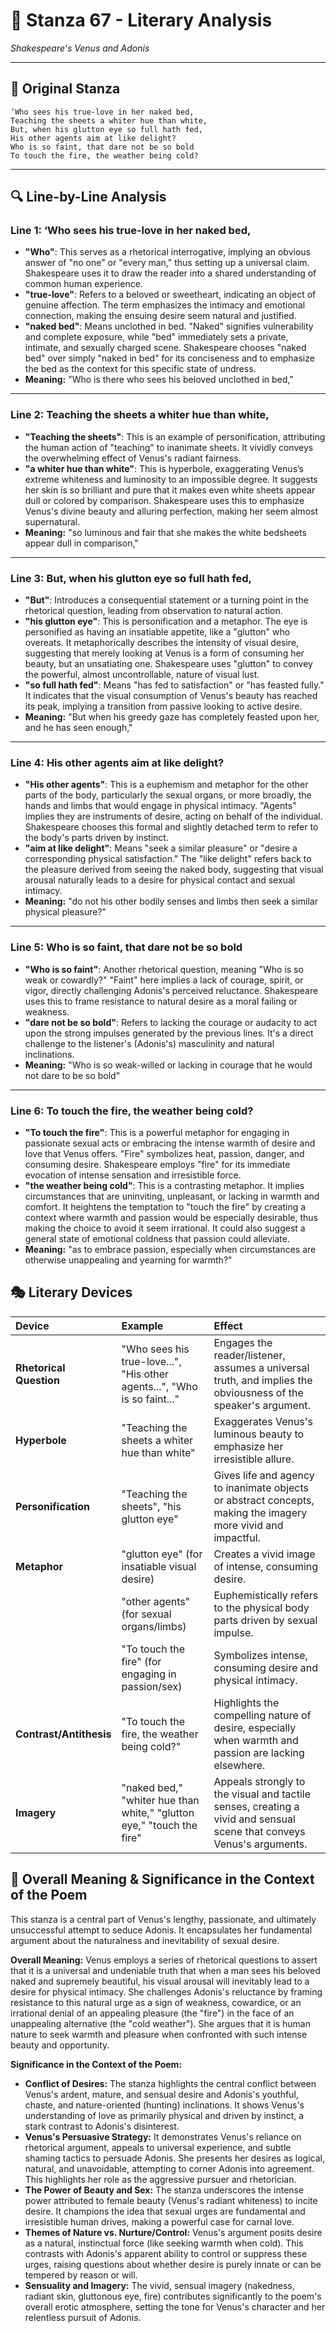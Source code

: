 # 🌹 Stanza 67 - Literary Analysis
*Shakespeare's Venus and Adonis*

---

## 📖 Original Stanza
```
‘Who sees his true-love in her naked bed,
Teaching the sheets a whiter hue than white,
But, when his glutton eye so full hath fed,
His other agents aim at like delight?       
Who is so faint, that dare not be so bold
To touch the fire, the weather being cold?
```

---

## 🔍 Line-by-Line Analysis

### Line 1: ‘Who sees his true-love in her naked bed,
*   **"Who"**: This serves as a rhetorical interrogative, implying an obvious answer of "no one" or "every man," thus setting up a universal claim. Shakespeare uses it to draw the reader into a shared understanding of common human experience.
*   **"true-love"**: Refers to a beloved or sweetheart, indicating an object of genuine affection. The term emphasizes the intimacy and emotional connection, making the ensuing desire seem natural and justified.
*   **"naked bed"**: Means unclothed in bed. "Naked" signifies vulnerability and complete exposure, while "bed" immediately sets a private, intimate, and sexually charged scene. Shakespeare chooses "naked bed" over simply "naked in bed" for its conciseness and to emphasize the bed as the context for this specific state of undress.
*   **Meaning:** "Who is there who sees his beloved unclothed in bed,"

---

### Line 2: Teaching the sheets a whiter hue than white,
*   **"Teaching the sheets"**: This is an example of personification, attributing the human action of "teaching" to inanimate sheets. It vividly conveys the overwhelming effect of Venus's radiant fairness.
*   **"a whiter hue than white"**: This is hyperbole, exaggerating Venus’s extreme whiteness and luminosity to an impossible degree. It suggests her skin is so brilliant and pure that it makes even white sheets appear dull or colored by comparison. Shakespeare uses this to emphasize Venus's divine beauty and alluring perfection, making her seem almost supernatural.
*   **Meaning:** "so luminous and fair that she makes the white bedsheets appear dull in comparison,"

---

### Line 3: But, when his glutton eye so full hath fed,
*   **"But"**: Introduces a consequential statement or a turning point in the rhetorical question, leading from observation to natural action.
*   **"his glutton eye"**: This is personification and a metaphor. The eye is personified as having an insatiable appetite, like a "glutton" who overeats. It metaphorically describes the intensity of visual desire, suggesting that merely looking at Venus is a form of consuming her beauty, but an unsatiating one. Shakespeare uses "glutton" to convey the powerful, almost uncontrollable, nature of visual lust.
*   **"so full hath fed"**: Means "has fed to satisfaction" or "has feasted fully." It indicates that the visual consumption of Venus's beauty has reached its peak, implying a transition from passive looking to active desire.
*   **Meaning:** "But when his greedy gaze has completely feasted upon her, and he has seen enough,"

---

### Line 4: His other agents aim at like delight?
*   **"His other agents"**: This is a euphemism and metaphor for the other parts of the body, particularly the sexual organs, or more broadly, the hands and limbs that would engage in physical intimacy. "Agents" implies they are instruments of desire, acting on behalf of the individual. Shakespeare chooses this formal and slightly detached term to refer to the body's parts driven by instinct.
*   **"aim at like delight"**: Means "seek a similar pleasure" or "desire a corresponding physical satisfaction." The "like delight" refers back to the pleasure derived from seeing the naked body, suggesting that visual arousal naturally leads to a desire for physical contact and sexual intimacy.
*   **Meaning:** "do not his other bodily senses and limbs then seek a similar physical pleasure?"

---

### Line 5: Who is so faint, that dare not be so bold
*   **"Who is so faint"**: Another rhetorical question, meaning "Who is so weak or cowardly?" "Faint" here implies a lack of courage, spirit, or vigor, directly challenging Adonis's perceived reluctance. Shakespeare uses this to frame resistance to natural desire as a moral failing or weakness.
*   **"dare not be so bold"**: Refers to lacking the courage or audacity to act upon the strong impulses generated by the previous lines. It's a direct challenge to the listener's (Adonis's) masculinity and natural inclinations.
*   **Meaning:** "Who is so weak-willed or lacking in courage that he would not dare to be so bold"

---

### Line 6: To touch the fire, the weather being cold?
*   **"To touch the fire"**: This is a powerful metaphor for engaging in passionate sexual acts or embracing the intense warmth of desire and love that Venus offers. "Fire" symbolizes heat, passion, danger, and consuming desire. Shakespeare employs "fire" for its immediate evocation of intense sensation and irresistible force.
*   **"the weather being cold"**: This is a contrasting metaphor. It implies circumstances that are uninviting, unpleasant, or lacking in warmth and comfort. It heightens the temptation to "touch the fire" by creating a context where warmth and passion would be especially desirable, thus making the choice to avoid it seem irrational. It could also suggest a general state of emotional coldness that passion could alleviate.
*   **Meaning:** "as to embrace passion, especially when circumstances are otherwise unappealing and yearning for warmth?"

## 🎭 Literary Devices

| Device               | Example                                             | Effect                                                                               |
| :------------------- | :-------------------------------------------------- | :----------------------------------------------------------------------------------- |
| **Rhetorical Question** | "Who sees his true-love...", "His other agents...", "Who is so faint..." | Engages the reader/listener, assumes a universal truth, and implies the obviousness of the speaker's argument. |
| **Hyperbole**        | "Teaching the sheets a whiter hue than white"       | Exaggerates Venus's luminous beauty to emphasize her irresistible allure.             |
| **Personification**  | "Teaching the sheets", "his glutton eye"            | Gives life and agency to inanimate objects or abstract concepts, making the imagery more vivid and impactful. |
| **Metaphor**         | "glutton eye" (for insatiable visual desire)       | Creates a vivid image of intense, consuming desire.                                  |
|                      | "other agents" (for sexual organs/limbs)            | Euphemistically refers to the physical body parts driven by sexual impulse.          |
|                      | "To touch the fire" (for engaging in passion/sex)   | Symbolizes intense, consuming desire and physical intimacy.                          |
| **Contrast/Antithesis** | "To touch the fire, the weather being cold?"      | Highlights the compelling nature of desire, especially when warmth and passion are lacking elsewhere. |
| **Imagery**          | "naked bed," "whiter hue than white," "glutton eye," "touch the fire" | Appeals strongly to the visual and tactile senses, creating a vivid and sensual scene that conveys Venus's arguments. |

## 🎯 Overall Meaning & Significance in the Context of the Poem

This stanza is a central part of Venus's lengthy, passionate, and ultimately unsuccessful attempt to seduce Adonis. It encapsulates her fundamental argument about the naturalness and inevitability of sexual desire.

**Overall Meaning:** Venus employs a series of rhetorical questions to assert that it is a universal and undeniable truth that when a man sees his beloved naked and supremely beautiful, his visual arousal will inevitably lead to a desire for physical intimacy. She challenges Adonis's reluctance by framing resistance to this natural urge as a sign of weakness, cowardice, or an irrational denial of an appealing pleasure (the "fire") in the face of an unappealing alternative (the "cold weather"). She argues that it is human nature to seek warmth and pleasure when confronted with such intense beauty and opportunity.

**Significance in the Context of the Poem:**

*   **Conflict of Desires:** The stanza highlights the central conflict between Venus's ardent, mature, and sensual desire and Adonis's youthful, chaste, and nature-oriented (hunting) inclinations. It shows Venus's understanding of love as primarily physical and driven by instinct, a stark contrast to Adonis's disinterest.
*   **Venus's Persuasive Strategy:** It demonstrates Venus's reliance on rhetorical argument, appeals to universal experience, and subtle shaming tactics to persuade Adonis. She presents her desires as logical, natural, and unavoidable, attempting to corner Adonis into agreement. This highlights her role as the aggressive pursuer and rhetorician.
*   **The Power of Beauty and Sex:** The stanza underscores the intense power attributed to female beauty (Venus's radiant whiteness) to incite desire. It champions the idea that sexual urges are fundamental and irresistible human drives, making a powerful case for carnal love.
*   **Themes of Nature vs. Nurture/Control:** Venus's argument posits desire as a natural, instinctual force (like seeking warmth when cold). This contrasts with Adonis's apparent ability to control or suppress these urges, raising questions about whether desire is purely innate or can be tempered by reason or will.
*   **Sensuality and Imagery:** The vivid, sensual imagery (nakedness, radiant skin, gluttonous eye, fire) contributes significantly to the poem's overall erotic atmosphere, setting the tone for Venus's character and her relentless pursuit of Adonis.
